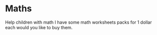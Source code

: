 # Maths
Help children with math
I have some math worksheets packs for 1 dollar each would you like to buy them.
